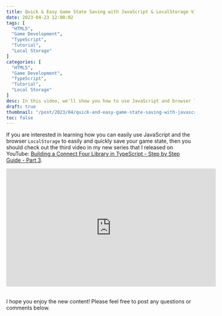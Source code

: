 ```yaml
---
title: Quick & Easy Game State Saving with JavaScript & LocalStorage Video
date: 2023-04-23 12:00:02
tags: [
  "HTML5",
  "Game Development",
  "TypeScript",
  "Tutorial",
  "Local Storage"
]
categories: [
  "HTML5",
  "Game Development",
  "TypeScript",
  "Tutorial",
  "Local Storage"
]
desc: In this video, we'll show you how to use JavaScript and browser local storage to easily and quickly save your game state.
draft: true
thumbnail: "/post/2023/04/quick-and-easy-game-state-saving-with-javascript-and-localstorage/images/quick-and-easy-game-state-saving-with-javascript-and-localstorage-thumbnail.png"
toc: false
---
```


If you are interested in learning how you can easily use JavaScript and the browser `LocalStorage` to easily and quickly save your game state, then you should check out the third video in my new series that I released on YouTube: <a href="https://youtu.be/pFpJywqZNEE" target="_blank">Building a Connect Four Library in TypeScript - Step by Step Guide - Part 3</a>.

<div style="text-align: center;">
<iframe width="560" height="315" src="https://www.youtube.com/embed/pFpJywqZNEE" title="YouTube video player" frameborder="0" allow="accelerometer; autoplay; clipboard-write; encrypted-media; gyroscope; picture-in-picture; web-share" allowfullscreen></iframe>
</div>
<br />

I hope you enjoy the new content! Please feel free to post any questions or comments below.
